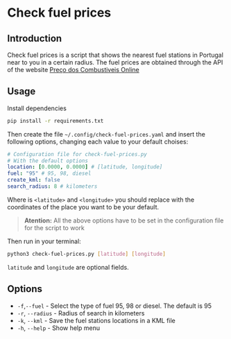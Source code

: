 # Check fuel prices

## Introduction
Check fuel prices is a script that shows the nearest fuel stations in Portugal near to you in a certain radius.
The fuel prices are obtained through the API of the website [Preço dos Combustiveis Online](https://precoscombustiveis.dgeg.gov.pt/)


## Usage
Install dependencies
```sh
pip install -r requirements.txt
```

Then create the file `~/.config/check-fuel-prices.yaml` and insert the following options, changing each value to your default choises:
```yaml
# Configuration file for check-fuel-prices.py
# With the default options
location: [0.0000, 0.0000] # [latitude, longitude]
fuel: "95" # 95, 98, diesel
create_kml: false
search_radius: 8 # kilometers

```
Where is `<latitude>` and `<longitude>` you should replace with the coordinates of the place you want to be your default.

> **Atention:** All the above options have to be set in the configuration file for the script to work

Then run in your terminal:
```sh
python3 check-fuel-prices.py [latitude] [longitude]
```
`latitude` and `longitude` are optional fields.

## Options
- `-f`,`--fuel` - Select the type of fuel 95, 98 or diesel. The default is 95
- `-r`, `--radius` - Radius of search in kilometers
- `-k`, `--kml` - Save the fuel stations locations in a KML file
- `-h`, `--help` - Show help menu

